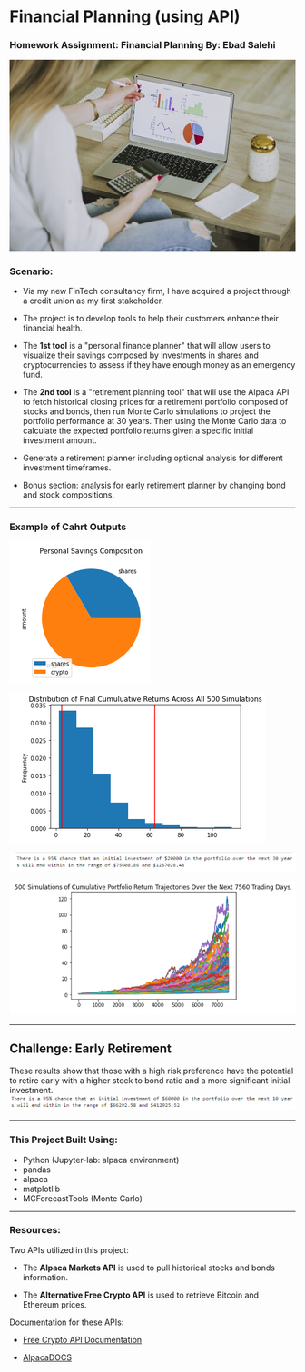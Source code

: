 # Financial Planning (using API)
### Homework Assignment: Financial Planning By: Ebad Salehi

![logo](images/logo.jpg)

### Scenario:
- Via my new FinTech consultancy firm, I have acquired a project through a credit union as my first stakeholder.
- The project is to develop tools to help their customers enhance their financial health.

- The **1st tool** is a "personal finance planner" that will allow users to visualize their savings composed by investments in shares and cryptocurrencies to assess if they have enough money as an emergency fund.

- The **2nd tool** is a "retirement planning tool" that will use the Alpaca API to fetch historical closing prices for a retirement portfolio composed of stocks and bonds, then run Monte Carlo simulations to project the portfolio performance at 30 years. Then using the Monte Carlo data to calculate the expected portfolio returns given a specific initial investment amount.
- Generate a retirement planner including optional analysis for different investment timeframes.
- Bonus section: analysis for early retirement planner by changing bond and stock compositions.

---
### Example of Cahrt Outputs

![compos](images/personal_Savings_composition.png)


![500](images/distribution_500.png)

![out1](images/30_years.png)


![plot](images/returns_plot.png)

---
## Challenge: Early Retirement

These results show that those with a high risk preference have the potential  to retire early with a higher stock to bond ratio and a more significant initial investment. 
![out2](images/60K_10_Years.png)

---
### This Project Built Using:

* Python (Jupyter-lab: alpaca environment)
* pandas
* alpaca
* matplotlib
* MCForecastTools (Monte Carlo)
---

### Resources:

Two APIs utilized in this project:

* The **Alpaca Markets API** is used to pull historical stocks and bonds information.  
    
* The **Alternative Free Crypto API** is used to retrieve Bitcoin and Ethereum prices.

Documentation for these APIs:

* [Free Crypto API Documentation](https://alternative.me/crypto/api/)

* [AlpacaDOCS](https://alpaca.markets/docs/)


